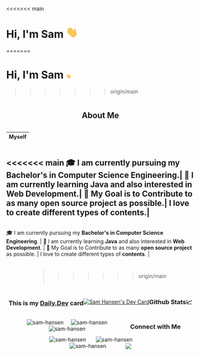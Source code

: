 <<<<<<< main
# Hi, I'm Sam <img src="./assets/Hi.gif" style="width:32px;">
=======
# Hi, I'm Sam <img src="./assets/Hi.gif" style="width:14px;">
>>>>>>> origin/main

<section style="display:flex;flex-direction:row;flex-wrap:wrap;justify-content:center;align-items:center;">

## About Me

Myself|    
------|
<<<<<<< main
🎓 I am currently pursuing my **Bachelor's in Computer Science Engineering**.|
🌱 I am currently learning **Java** and also interested in **Web Development**.|
🎯 My Goal is to Contribute to as many **open source project** as possible.|
I love to create different types of **contents**.|
=======
🎓 I am currently pursuing my **Bachelor's in Computer Science Engineering**.   |
🌱 I am currently learning **Java** and also interested in **Web Development**. |
🎯 My Goal is to Contribute to as many **open source project** as possible.     |
   I love to create different types of **contents**.                            |
>>>>>>> origin/main

### This is my [Daily.Dev](https://app.daily.dev/devcard) card

<div style="display:flex;flex-direction:row;flex-wrap:wrap;justify-content:center;align-items:center;">
    <a href="https://app.daily.dev/samhansen">
        <img src="https://api.daily.dev/devcards/309b8fbde4e54feaa32b8e28a8b42372.png?r=pu0" width="400" alt="Sam Hansen's Dev Card" />
    </a>
</div>

### Github Stats📈

<div style="display:flex;flex-direction:row;flex-wrap:wrap;justify-content:center;align-items:center;">
    <img width="40%" src="https://github-readme-stats.vercel.app/api/top-langs?username=sam-hansen&show_icons=true&theme=dracula&title_color=ff8000&text_color=ffffff&bg_color=6a6a6a&locale=en&layout=compact&hide_border=true" alt="sam-hansen" />
    <img style="width:48%;" src="https://github-readme-stats.vercel.app/api?username=sam-hansen&show_icons=true&theme=dracula&title_color=ff8000&text_color=ffffff&bg_color=6a6a6a&locale=en&hide_border=true" alt="sam-hansen" />
    <img style="width:48%;" src="https://github-readme-streak-stats.herokuapp.com/?user=sam-hansen&theme=highcontrast&hide_border=true" alt="sam-hansen" />
</div>

<!--START_SECTION:activity-->

<!--#### Contribution Graph

<div style="display:flex;flex-direction:row;flex-wrap:wrap;justify-content:center;align-items:center;">
<img src="https://img.shields.io/github/followers/sam-hansen?style=social" />

![GitHub Activity Graph](https://activity-graph.herokuapp.com/graph?username=sam-hansen&theme=dracula&hide_border=true)  

</div>-->

<!--END_SECTION:activity-->

### Connect with Me

<div style="display:flex;flex-direction:row;flex-wrap:wrap;justify-content:center;align-items:center;">
    <img width="40%" src="https://github-readme-stats.vercel.app/api/top-langs?username=sam-hansen&show_icons=true&theme=dracula&title_color=ff8000&text_color=ffffff&bg_color=6a6a6a&locale=en&layout=compact&hide_border=true" alt="sam-hansen" />
    <img style="width:48%;" src="https://github-readme-stats.vercel.app/api?username=sam-hansen&show_icons=true&theme=dracula&title_color=ff8000&text_color=ffffff&bg_color=6a6a6a&locale=en&hide_border=true" alt="sam-hansen" />
    <img style="width:48%;" src="https://github-readme-streak-stats.herokuapp.com/?user=sam-hansen&theme=highcontrast&hide_border=true" alt="sam-hansen" />
    <img src="https://img.shields.io/github/followers/sam-hansen?style=social" />
</div>

</section>

